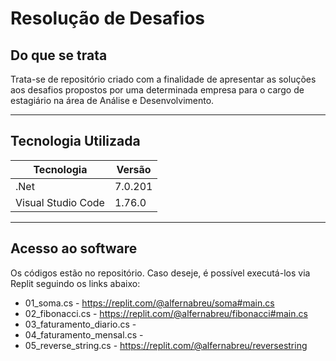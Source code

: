 # Resolução de Desafios

## Do que se trata
Trata-se de repositório criado com a finalidade de apresentar as soluções aos desafios propostos por uma determinada empresa para o cargo de estagiário na área de Análise e Desenvolvimento.

------------
## Tecnologia Utilizada
| Tecnologia  | Versão  |
| ------------ | ------------ |
| .Net | 7.0.201 |
| Visual Studio Code | 1.76.0 |

------------
## Acesso ao software
Os códigos estão no repositório. Caso deseje, é possível executá-los via Replit seguindo os links abaixo:
- 01_soma.cs - https://replit.com/@alfernabreu/soma#main.cs
- 02_fibonacci.cs - https://replit.com/@alfernabreu/fibonacci#main.cs
- 03_faturamento_diario.cs - 
- 04_faturamento_mensal.cs - 
- 05_reverse_string.cs - https://replit.com/@alfernabreu/reversestring